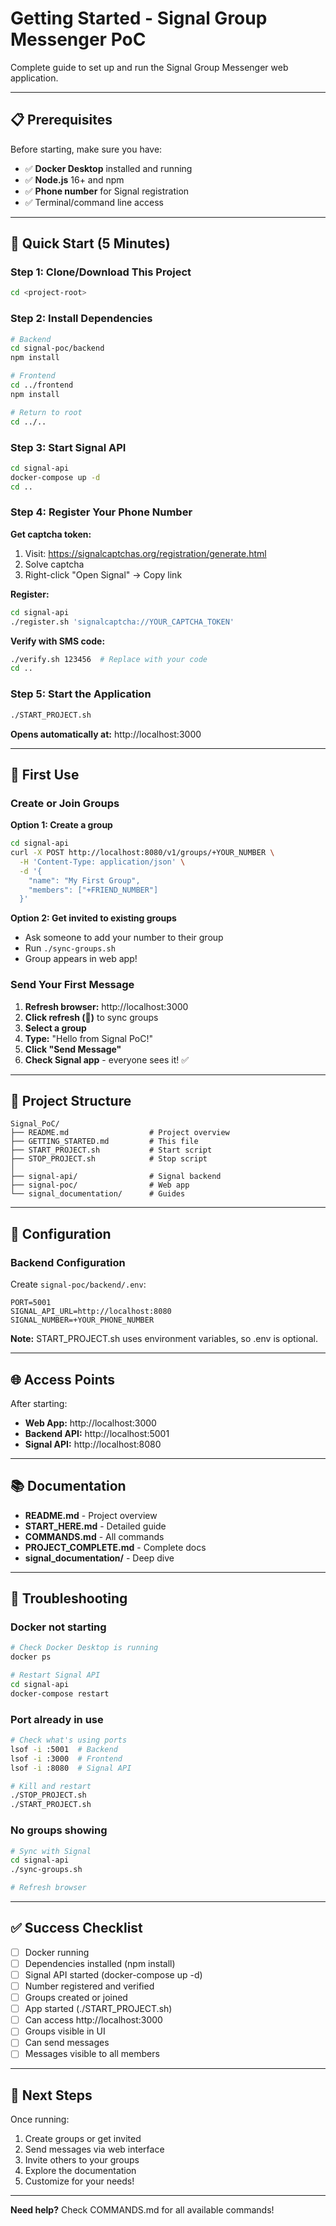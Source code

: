 # Getting Started - Signal Group Messenger PoC

Complete guide to set up and run the Signal Group Messenger web application.

---

## 📋 Prerequisites

Before starting, make sure you have:

- ✅ **Docker Desktop** installed and running
- ✅ **Node.js** 16+ and npm
- ✅ **Phone number** for Signal registration
- ✅ Terminal/command line access

---

## 🚀 Quick Start (5 Minutes)

### Step 1: Clone/Download This Project

```bash
cd <project-root>
```

### Step 2: Install Dependencies

```bash
# Backend
cd signal-poc/backend
npm install

# Frontend
cd ../frontend
npm install

# Return to root
cd ../..
```

### Step 3: Start Signal API

```bash
cd signal-api
docker-compose up -d
cd ..
```

### Step 4: Register Your Phone Number

**Get captcha token:**
1. Visit: https://signalcaptchas.org/registration/generate.html
2. Solve captcha
3. Right-click "Open Signal" → Copy link

**Register:**
```bash
cd signal-api
./register.sh 'signalcaptcha://YOUR_CAPTCHA_TOKEN'
```

**Verify with SMS code:**
```bash
./verify.sh 123456  # Replace with your code
cd ..
```

### Step 5: Start the Application

```bash
./START_PROJECT.sh
```

**Opens automatically at:** http://localhost:3000

---

## 🎯 First Use

### Create or Join Groups

**Option 1: Create a group**
```bash
cd signal-api
curl -X POST http://localhost:8080/v1/groups/+YOUR_NUMBER \
  -H 'Content-Type: application/json' \
  -d '{
    "name": "My First Group",
    "members": ["+FRIEND_NUMBER"]
  }'
```

**Option 2: Get invited to existing groups**
- Ask someone to add your number to their group
- Run `./sync-groups.sh`
- Group appears in web app!

### Send Your First Message

1. **Refresh browser:** http://localhost:3000
2. **Click refresh (🔄)** to sync groups
3. **Select a group**
4. **Type:** "Hello from Signal PoC!"
5. **Click "Send Message"**
6. **Check Signal app** - everyone sees it! ✅

---

## 📁 Project Structure

```
Signal_PoC/
├── README.md                  # Project overview
├── GETTING_STARTED.md         # This file
├── START_PROJECT.sh           # Start script
├── STOP_PROJECT.sh            # Stop script
│
├── signal-api/                # Signal backend
├── signal-poc/                # Web app
└── signal_documentation/      # Guides
```

---

## 🔧 Configuration

### Backend Configuration

Create `signal-poc/backend/.env`:

```env
PORT=5001
SIGNAL_API_URL=http://localhost:8080
SIGNAL_NUMBER=+YOUR_PHONE_NUMBER
```

**Note:** START_PROJECT.sh uses environment variables, so .env is optional.

---

## 🌐 Access Points

After starting:
- **Web App:** http://localhost:3000
- **Backend API:** http://localhost:5001
- **Signal API:** http://localhost:8080

---

## 📚 Documentation

- **README.md** - Project overview
- **START_HERE.md** - Detailed guide
- **COMMANDS.md** - All commands
- **PROJECT_COMPLETE.md** - Complete docs
- **signal_documentation/** - Deep dive

---

## 🐛 Troubleshooting

### Docker not starting
```bash
# Check Docker Desktop is running
docker ps

# Restart Signal API
cd signal-api
docker-compose restart
```

### Port already in use
```bash
# Check what's using ports
lsof -i :5001  # Backend
lsof -i :3000  # Frontend
lsof -i :8080  # Signal API

# Kill and restart
./STOP_PROJECT.sh
./START_PROJECT.sh
```

### No groups showing
```bash
# Sync with Signal
cd signal-api
./sync-groups.sh

# Refresh browser
```

---

## ✅ Success Checklist

- [ ] Docker running
- [ ] Dependencies installed (npm install)
- [ ] Signal API started (docker-compose up -d)
- [ ] Number registered and verified
- [ ] Groups created or joined
- [ ] App started (./START_PROJECT.sh)
- [ ] Can access http://localhost:3000
- [ ] Groups visible in UI
- [ ] Can send messages
- [ ] Messages visible to all members

---

## 🎉 Next Steps

Once running:
1. Create groups or get invited
2. Send messages via web interface
3. Invite others to your groups
4. Explore the documentation
5. Customize for your needs!

---

**Need help?** Check COMMANDS.md for all available commands!

